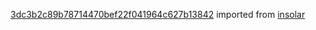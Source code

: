 [3dc3b2c89b78714470bef22f041964c627b13842](https://github.com/insolar/insolar/commit/3dc3b2c89b78714470bef22f041964c627b13842) imported from [insolar](https://github.com/insolar/insolar)
